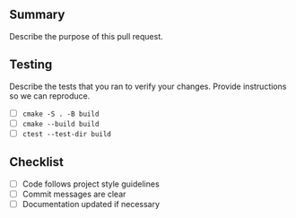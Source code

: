 ## Summary
Describe the purpose of this pull request.

## Testing
Describe the tests that you ran to verify your changes. Provide instructions so we can reproduce.
- [ ] `cmake -S . -B build`
- [ ] `cmake --build build`
- [ ] `ctest --test-dir build`

## Checklist
- [ ] Code follows project style guidelines
- [ ] Commit messages are clear
- [ ] Documentation updated if necessary
